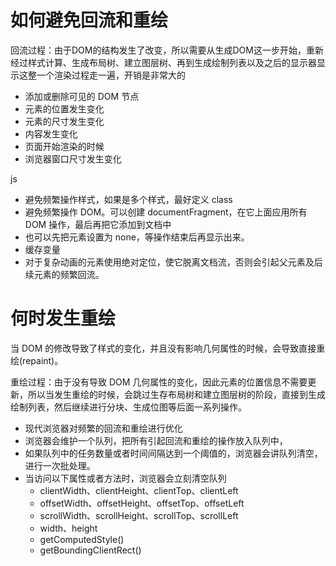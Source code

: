 # 如何避免回流和重绘

回流过程：由于DOM的结构发生了改变，所以需要从生成DOM这一步开始，重新经过样式计算、生成布局树、建立图层树、再到生成绘制列表以及之后的显示器显示这整一个渲染过程走一遍，开销是非常大的

- 添加或删除可见的 DOM 节点
- 元素的位置发生变化
- 元素的尺寸发生变化
- 内容发生变化
- 页面开始渲染的时候
- 浏览器窗口尺寸发生变化

js

- 避免频繁操作样式，如果是多个样式，最好定义 class
- 避免频繁操作 DOM。可以创建 documentFragment，在它上面应用所有 DOM 操作，最后再把它添加到文档中
- 也可以先把元素设置为 none，等操作结束后再显示出来。
- 缓存变量
- 对于复杂动画的元素使用绝对定位，使它脱离文档流，否则会引起父元素及后续元素的频繁回流。

# 何时发生重绘

当 DOM 的修改导致了样式的变化，并且没有影响几何属性的时候，会导致直接重绘(repaint)。

重绘过程：由于没有导致 DOM 几何属性的变化，因此元素的位置信息不需要更新，所以当发生重绘的时候，会跳过生存布局树和建立图层树的阶段，直接到生成绘制列表，然后继续进行分块、生成位图等后面一系列操作。

- 现代浏览器对频繁的回流和重绘进行优化
- 浏览器会维护一个队列，把所有引起回流和重绘的操作放入队列中，
- 如果队列中的任务数量或者时间间隔达到一个阈值的，浏览器会讲队列清空，进行一次批处理。
- 当访问以下属性或者方法时，浏览器会立刻清空队列
  - clientWidth、clientHeight、clientTop、clientLeft
  - offsetWidth、offsetHeight、offsetTop、offsetLeft
  - scrollWidth、scrollHeight、scrollTop、scrollLeft
  - width、height
  - getComputedStyle()
  - getBoundingClientRect()

